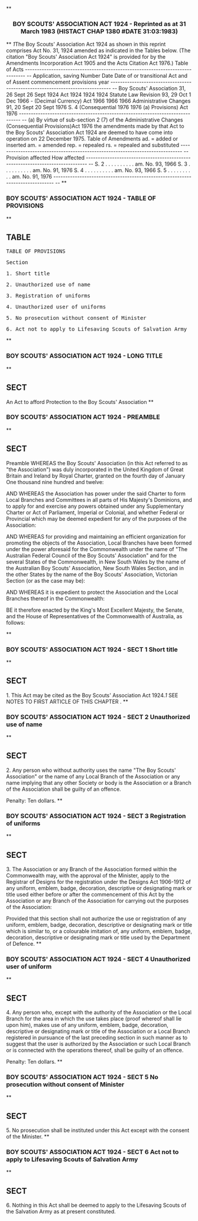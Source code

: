 **<b>

### <center><name>BOY SCOUTS' ASSOCIATION ACT 1924 - Reprinted as at 31 March 1983 (HISTACT CHAP 1380 #DATE 31:03:1983) </name></center>
</b>** *1*The Boy Scouts' Association Act 1924 as shown in this reprint comprises Act No. 31, 1924 amended as indicated in the Tables below.<lf>   (The citation "Boy Scouts' Association Act 1924" is provided for by the Amendments Incorporation Act 1905 and the Acts Citation Act 1976.)<lf>                                  Table of Acts<lf> ------------------------------------------------------------------------------ -- <lf>                                                          Application,<lf>                                                          saving<lf>                          Number Date        Date of      or transitional<lf> Act                      and    of Assent   commencement provisions<lf>                          year<lf> ------------------------------------------------------------------------------ -- Boy Scouts' Association  31,    26 Sept     26 Sept 1924<lf> Act 1924                 1924   1924<lf> Statute Law Revision     93,    29 Oct      1 Dec 1966  -<lf> (Decimal Currency) Act   1966   1966<lf> 1966<lf> Administrative Changes   91,    20 Sept     20 Sept 1976 S. 4<lf> (Consequential           1976   1976        (a)<lf> Provisions) Act 1976<lf> ------------------------------------------------------------------------------ -- (a) By virtue of sub-section 2 (7) of the Administrative Changes (Consequential Provisions)Act 1976 the amendments made by that Act to the Boy Scouts' Association Act 1924 are deemed to have come into operation on 22 December 1975.<lf>                               Table of Amendments<lf> ad. = added or inserted am. = amended rep. = repealed rs. = repealed and substituted<lf> ------------------------------------------------------------------------------ -- Provision affected       How affected<lf> ------------------------------------------------------------------------------ -- S. 2 . . . . . . . . . . am. No. 93, 1966<lf> S. 3 . . . . . . . . . . am. No. 91, 1976<lf> S. 4 . . . . . . . . . . am. No. 93, 1966<lf> S. 5 . . . . . . . . . . am. No. 91, 1976<lf> ------------------------------------------------------------------------------ -- </lf></lf></lf></lf></lf></lf></lf></lf></lf></lf></lf></lf></lf></lf></lf></lf></lf></lf></lf></lf></lf></lf></lf></lf></lf>
**<b>

### <name>BOY SCOUTS' ASSOCIATION ACT 1924 - TABLE OF PROVISIONS </name>
</b>** 

## TABLE
<tables> <tt>                              TABLE OF PROVISIONS<lf> 

Section<lf> <p>  1\. Short title<lf> <p>  2\. Unauthorized use of name<lf> <p>  3\. Registration of uniforms<lf> <p>  4\. Unauthorized user of uniforms<lf> <p>  5\. No prosecution without consent of Minister<lf> <p>  6\. Act not to apply to Lifesaving Scouts of Salvation Army<lf> </lf></p></lf></p></lf></p></lf></p></lf></p></lf></p></lf>
</lf></tt></tables>
**<b>

### <name>BOY SCOUTS' ASSOCIATION ACT 1924 - LONG TITLE </name>
</b>** 

## SECT
<sect>            An Act to afford Protection to the Boy Scouts' Association<lf> </lf></sect>
**<b>

### <name>BOY SCOUTS' ASSOCIATION ACT 1924 - PREAMBLE </name>
</b>** 

## SECT
<sect>                             Preamble<lf> WHEREAS the Boy Scouts' Association (in this Act referred to as "the Association") was duly incorporated in the United Kingdom of Great Britain and Ireland by Royal Charter, granted on the fourth day of January One thousand nine hundred and twelve:<lf> 

  AND WHEREAS the Association has power under the said Charter to form Local Branches and Committees in all parts of His Majesty's Dominions, and to apply for and exercise any powers obtained under any Supplementary Charter or Act of Parliament, Imperial or Colonial, and whether Federal or Provincial which may be deemed expedient for any of the purposes of the Association:<lf> <p>  AND WHEREAS for providing and maintaining an efficient organization for promoting the objects of the Association, Local Branches have been formed under the power aforesaid for the Commonwealth under the name of "The Australian Federal Council of the Boy Scouts' Association" and for the several States of the Commonwealth, in New South Wales by the name of the Australian Boy Scouts' Association, New South Wales Section, and in the other States by the name of the Boy Scouts' Association, Victorian Section (or as the case may be):<lf> <p>  AND WHEREAS it is expedient to protect the Association and the Local Branches thereof in the Commonwealth:<lf> <p>  BE it therefore enacted by the King's Most Excellent Majesty, the Senate, and the House of Representatives of the Commonwealth of Australia, as follows:<lf> </lf></p></lf></p></lf></p></lf>
</lf></lf></sect>
**<b>

### <name>BOY SCOUTS' ASSOCIATION ACT 1924 - SECT 1 Short title </name>
</b>** 

## SECT
<sect>   1\. This Act may be cited as the Boy Scouts' Association Act 1924.*1* SEE NOTES TO FIRST ARTICLE OF THIS CHAPTER . </sect>
**<b>

### <name>BOY SCOUTS' ASSOCIATION ACT 1924 - SECT 2 Unauthorized use of name </name>
</b>** 

## SECT
<sect>   2\. Any person who without authority uses the name "The Boy Scouts' Association" or the name of any Local Branch of the Association or any name implying that any other Society or body is the Association or a Branch of the Association shall be guilty of an offence. 

Penalty: Ten dollars. 
</sect>
**<b>

### <name>BOY SCOUTS' ASSOCIATION ACT 1924 - SECT 3 Registration of uniforms </name>
</b>** 

## SECT
<sect>   3\. The Association or any Branch of the Association formed within the Commonwealth may, with the approval of the Minister, apply to the Registrar of Designs for the registration under the Designs Act 1906-1912 of any uniform, emblem, badge, decoration, descriptive or designating mark or title used either before or after the commencement of this Act by the Association or any Branch of the Association for carrying out the purposes of the Association: 

  Provided that this section shall not authorize the use or registration of any uniform, emblem, badge, decoration, descriptive or designating mark or title which is similar to, or a colourable imitation of, any uniform, emblem, badge, decoration, descriptive or designating mark or title used by the Department of Defence. 
</sect>
**<b>

### <name>BOY SCOUTS' ASSOCIATION ACT 1924 - SECT 4 Unauthorized user of uniform </name>
</b>** 

## SECT
<sect>   4\. Any person who, except with the authority of the Association or the Local Branch for the area in which the use takes place (proof whereof shall lie upon him), makes use of any uniform, emblem, badge, decoration, descriptive or designating mark or title of the Association or a Local Branch registered in pursuance of the last preceding section in such manner as to suggest that the user is authorized by the Association or such Local Branch or is connected with the operations thereof, shall be guilty of an offence. 

  Penalty: Ten dollars. 
</sect>
**<b>

### <name>BOY SCOUTS' ASSOCIATION ACT 1924 - SECT 5 No prosecution without consent of Minister </name>
</b>** 

## SECT
<sect>   5\. No prosecution shall be instituted under this Act except with the consent of the Minister. </sect>
**<b>

### <name>BOY SCOUTS' ASSOCIATION ACT 1924 - SECT 6 Act not to apply to Lifesaving Scouts of Salvation Army </name>
</b>** 

## SECT
<sect>   6\. Nothing in this Act shall be deemed to apply to the Lifesaving Scouts of the Salvation Army as at present constituted. </sect>
